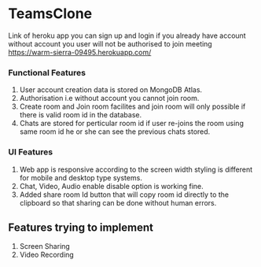 # TeamsClone

Link of heroku app you can sign up and login if you already have account without account you user will not be authorised to join meeting 
https://warm-sierra-09495.herokuapp.com/

### Functional Features

1. User account creation data is stored on MongoDB Atlas.
2. Authorisation i.e without account you cannot join room.
3. Create room and Join room facilites and join room will only possible if there is valid room id in the database.
4. Chats are stored for perticular room id if user re-joins the room using same room id he or she can see the previous chats stored.
 
### UI Features

1. Web app is responsive according to the screen width styling is different for mobile and desktop type systems.
2. Chat, Video, Audio enable disable option is working fine.
3. Added share room Id button that will copy room id directly to the clipboard so that sharing can be done without human errors.

## Features trying to implement

1. Screen Sharing
2. Video Recording
